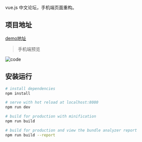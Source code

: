 vue.js 中文论坛，手机端页面重构。

## 项目地址
[demo地址](https://kolafim.github.io/vue-spelling/dist/index.html)

> 手机端预览

![code](./static/img/qrcode_image.png)


## 安装运行

``` bash
# install dependencies
npm install

# serve with hot reload at localhost:8080
npm run dev

# build for production with minification
npm run build

# build for production and view the bundle analyzer report
npm run build --report
```
